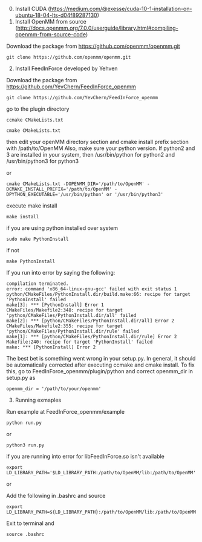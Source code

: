 0. Install CUDA (https://medium.com/@exesse/cuda-10-1-installation-on-ubuntu-18-04-lts-d04f89287130)
1. Install OpenMM from source (http://docs.openmm.org/7.0.0/userguide/library.html#compiling-openmm-from-source-code)

Download the package from https://github.com/openmm/openmm.git

    git clone https://github.com/openmm/openmm.git

2. Install FeedInForce developed by Yehven 

Download the package from https://github.com/YevChern/FeedInForce_openmm

    git clone https://github.com/YevChern/FeedInForce_openmm

go to the plugin directory 

    ccmake CMakeLists.txt 
    
    cmake CMakeLists.txt

then edit your openMM directory section and cmake install prefix section with /path/to/OpenMM
Also, make sure your python version. 
If python2 and 3 are installed in your system, then /usr/bin/python for python2 and /usr/bin/python3 for python3

or 

    cmake CMakeLists.txt -DOPENMM_DIR='/path/to/OpenMM' -DCMAKE_INSTALL_PREFIX='/path/to/OpenMM' -DPYTHON_EXECUTABLE='/usr/bin/python' or '/usr/bin/python3'

execute make install

    make install 

if you are using python installed over system 

    sudo make PythonInstall 

if not 

    make PythonInstall 
    
If you run into error by saying the following:

    compilation terminated.
    error: command 'x86_64-linux-gnu-gcc' failed with exit status 1
    python/CMakeFiles/PythonInstall.dir/build.make:66: recipe for target 'PythonInstall' failed
    make[3]: *** [PythonInstall] Error 1
    CMakeFiles/Makefile2:348: recipe for target 'python/CMakeFiles/PythonInstall.dir/all' failed
    make[2]: *** [python/CMakeFiles/PythonInstall.dir/all] Error 2
    CMakeFiles/Makefile2:355: recipe for target 'python/CMakeFiles/PythonInstall.dir/rule' failed
    make[1]: *** [python/CMakeFiles/PythonInstall.dir/rule] Error 2
    Makefile:240: recipe for target 'PythonInstall' failed
    make: *** [PythonInstall] Error 2
    
The best bet is something went wrong in your setup.py. In general, it should be automatically corrected after executing ccmake and cmake install. 
To fix this, go to FeedInForce_openmm/plugin/python and correct openmm_dir in setup.py as 

    openmm_dir = '/path/to/your/openmm'

3. Running exmaples

Run example at FeedInForce_openmm/example 

    python run.py

or 

    python3 run.py 

if you are running into error for libFeedInForce.so isn't available 

    export LD_LIBRARY_PATH='$LD_LIBRARY_PATH:/path/to/OpenMM/lib:/path/to/OpenMM'

or 

Add the following in .bashrc and source

    export LD_LIBRARY_PATH=${LD_LIBRARY_PATH}:/path/to/OpenMM/lib:/path/to/OpenMM

Exit to terminal and 

    source .bashrc